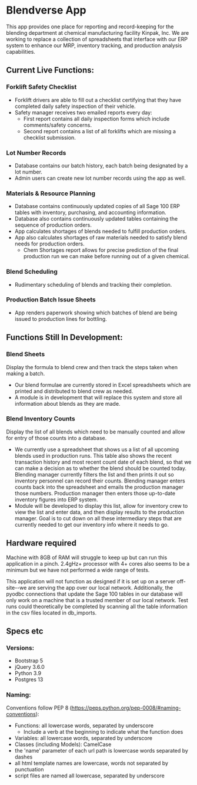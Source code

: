 # Blendverse App 

This app provides one place for reporting and record-keeping for the blending department at chemical manufacturing facility Kinpak, Inc. We are working to replace a collection of spreadsheets that interface with our ERP system to enhance our MRP, inventory tracking, and production analysis capabilities.



## Current Live Functions:

### Forklift Safety Checklist 
 - Forklift drivers are able to fill out a checklist certifying that they have completed daily safety inspection of their vehicle.
 - Safety manager receives two emailed reports every day:
    - First report contains all daily inspection forms which include comments/safety concerns.
    - Second report contains a list of all forklifts which are missing a checklist submission.

### Lot Number Records 
 - Database contains our batch history, each batch being designated by a lot number.
 - Admin users can create new lot number records using the app as well. 

### Materials & Resource Planning
 - Database contains continuously updated copies of all Sage 100 ERP tables with inventory, purchasing, and accounting information.
 - Database also contains continuously updated tables containing the sequence of production orders.
 - App calculates shortages of blends needed to fulfill production orders.
 - App also calculates shortages of raw materials needed to satisfy blend needs for production orders.
     - Chem Shortages report allows for precise prediction of the final production run we can make before running out of a given chemical.

### Blend Scheduling 
 - Rudimentary scheduling of blends and tracking their completion.

### Production Batch Issue Sheets 
 - App renders paperwork showing which batches of blend are being issued to production lines for bottling. 



## Functions Still In Development:

### Blend Sheets
Display the formula to blend crew and then track the steps taken when making a batch. 
 - Our blend formulae are currently stored in Excel spreadsheets which are printed and distributed to blend crew as needed. 
 - A module is in development that will replace this system and store all information about blends as they are made.

### Blend Inventory Counts
Display the list of all blends which need to be manually counted and allow for entry of those counts into a database.  
 - We currently use a spreadsheet that shows us a list of all upcoming blends used in production runs. This table also shows the recent transaction history and most recent count date of each blend, so that we can make a decision as to whether the blend should be counted today. Blending manager currently filters the list and then prints it out so inventory personnel can record their counts. Blending manager enters counts back into the spreadsheet and emails the production manager those numbers. Production manager then enters those up-to-date inventory figures into ERP system.
 - Module will be developed to display this list, allow for inventory crew to view the list and enter data, and then display results to the production manager. Goal is to cut down on all these intermediary steps that are currently needed to get our inventory info where it needs to go. 










## Hardware required

Machine with 8GB of RAM will struggle to keep up but can run this application in a pinch. 2.4gHz+ processor with 4+ cores also seems to be a minimum but we have not performed a wide range of tests.

This application will not function as designed if it is set up on a server off-site--we are serving the app over our local network. Additionally, the pyodbc connections that update the Sage 100 tables in our database will only work on a machine that is a trusted member of our local network. Test runs could theoretically be completed by scanning all the table information in the csv files located in db_imports. 



## Specs etc

### Versions:
 - Bootstrap 5
 - jQuery 3.6.0
 - Python 3.9
 - Postgres 13


### Naming:
Conventions follow PEP 8 (https://peps.python.org/pep-0008/#naming-conventions):
 - Functions: all lowercase words, separated by underscore
	- Include a verb at the beginning to indicate what the function does
 - Variables: all lowercase words, separated by underscore
 - Classes (including Models): CamelCase
 - the 'name' parameter of each url path is lowercase words separated by dashes
 - all html template names are lowercase, words not separated by punctuation
 - script files are named all lowercase, separated by underscore